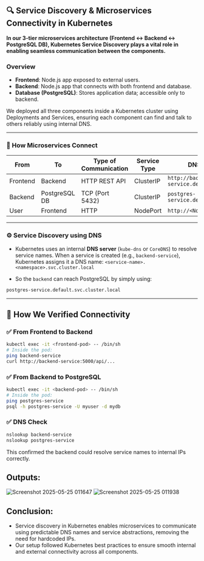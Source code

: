 ## 🔍 Service Discovery & Microservices Connectivity in Kubernetes

**In our 3-tier microservices architecture (Frontend ↔ Backend ↔ PostgreSQL DB), Kubernetes **Service Discovery** plays a vital role in enabling seamless communication between the components.**

### Overview

- **Frontend**: Node.js app exposed to external users.
- **Backend**: Node.js app that connects with both frontend and database.
- **Database (PostgreSQL)**: Stores application data; accessible only to backend.

We deployed all three components inside a Kubernetes cluster using Deployments and Services, ensuring each component can find and talk to others reliably using internal DNS.

---

### 🔗 How Microservices Connect

| From       | To           | Type of Communication | Service Type  | DNS Name in Cluster                             |
|------------|--------------|------------------------|----------------|--------------------------------------------------|
| Frontend   | Backend      | HTTP REST API          | ClusterIP      | `http://backend-service.default.svc.cluster.local` |
| Backend    | PostgreSQL DB| TCP (Port 5432)        | ClusterIP      | `postgres-service.default.svc.cluster.local`     |
| User       | Frontend     | HTTP                   | NodePort       | `http://<NodeIP>:<NodePort>`                     |

---

### ⚙️ Service Discovery using DNS

- Kubernetes uses an internal **DNS server** (`kube-dns` or `CoreDNS`) to resolve service names. When a service is created (e.g., `backend-service`), Kubernetes assigns it a DNS name:
  `<service-name>.<namespace>.svc.cluster.local`

- So the `backend` can reach PostgreSQL by simply using:

```bash
postgres-service.default.svc.cluster.local
```
---
## 🔬 How We Verified Connectivity

### ✅ From Frontend to Backend
```bash
kubectl exec -it <frontend-pod> -- /bin/sh
# Inside the pod:
ping backend-service
curl http://backend-service:5000/api/...
```

### ✅ From Backend to PostgreSQL
```bash
kubectl exec -it <backend-pod> -- /bin/sh
# Inside the pod:
ping postgres-service
psql -h postgres-service -U myuser -d mydb
```

### ✅ DNS Check
```bash
nslookup backend-service
nslookup postgres-service
```
This confirmed the backend could resolve service names to internal IPs correctly.

## Outputs:
![Screenshot 2025-05-25 011647](https://github.com/user-attachments/assets/fff2ad3c-ce9d-4c8b-a397-674be1099f9f)
![Screenshot 2025-05-25 011938](https://github.com/user-attachments/assets/2c9be808-dad8-4c53-b38d-d96c0a3de689)


## Conclusion: 
- Service discovery in Kubernetes enables microservices to communicate using predictable DNS names and service abstractions, removing the need for hardcoded IPs. 
- Our setup followed Kubernetes best practices to ensure smooth internal and external connectivity across all components.
